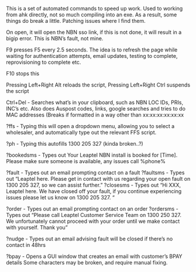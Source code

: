 This is a set of automated commands to speed up work. Used to working from ahk directly, not so much compiling into an exe. As a result, some things do break a little. 
Patching issues where I find them.

On open, it will open the NBN sso link, if this is not done, it will result in a bigip error. This is NBN’s fault, not mine. 

F9 presses F5 every 2.5 seconds. The idea is to refresh the page while waiting for authentication attempts, email updates, testing to complete, reprovisioning to complete etc. 

F10 stops this

Pressing Left+Right Alt reloads the script, 
Pressing Left+Right Ctrl suspends the script

Ctrl+Del - Searches what’s in your clipboard, such as NBN LOC IDs, PRIs, INC’s etc. 
Also does Auspost codes, links, google searches and tries to do MAC addresses (Breaks if formatted in a way other than xx:xx:xx:xx:xx:xx

?ffs - Typing this will open a dropdown menu, allowing you to select a wholesaler, and automatically type out the relevant FFS script. 

?ph - Typing this autofills  1300 205 327 (kinda broken..?)


?bookedsms - Types out Your Leaptel NBN install is booked for [Time]. Please make sure someone is available, any issues call %phone%

?fault - Types out an email prompting contact on a fault
?faultsms - Types out “Leaptel here. Please get in contact with us regarding your open fault on 1300 205 327, so we can assist further.”
?closesms - Types out “Hi XXX, Leaptel here. We have closed off your fault, if you continue experiencing issues please let us know on 1300 205 327. “


?order - Types out an email prompting contact on an order
?ordersms - Types out “Please call Leaptel Customer Service Team on 1300 250 327. We unfortunately cannot proceed with your order until we make contact with yourself. Thank you”

?nudge - Types out an email advising fault will be closed if there’s no contact in 48hrs

?bpay - Opens a GUI window that creates an email with customer’s BPAY details 
Some characters may be broken, and require manual fixing. 

